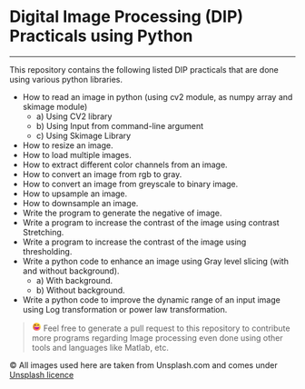 # Digital Image Processing (DIP) Practicals using Python
***
This repository contains the following listed DIP practicals that are done using various python libraries.

- How to read an image in python (using cv2 module, as numpy array 
and skimage module)
  - a) Using CV2 library
  - b) Using Input from command-line argument
  - c) Using Skimage Library
- How to resize an image.
- How to load multiple images.
- How to extract different color channels from an image.
- How to convert an image from rgb to gray.
- How to convert an image from greyscale to binary image.
- How to upsample an image.
- How to downsample an image.
- Write the program to generate the negative of image.
- Write a program to increase the contrast of the image using 
contrast Stretching.
- Write a program to increase the contrast of the image using 
thresholding.
- Write a python code to enhance an image using Gray level slicing
(with and without background).
  - a) With background.
  - b) Without background.
- Write a python code to improve the dynamic range of an input 
image using Log transformation or power law transformation.

> <img src="https://raw.githubusercontent.com/microsoft/fluentui-emoji/main/assets/Grinning%20face%20with%20smiling%20eyes/3D/grinning_face_with_smiling_eyes_3d.png" alt="Smiling Face Emoji" style="height: 1.0rem; width:1.0rem;"/> Feel free to generate a pull request to this repository to contribute more programs regarding Image processing even done using other tools and languages like Matlab, etc.

&copy; All images used here are taken from Unsplash.com and comes under [Unsplash licence](https://unsplash.com/license) 
